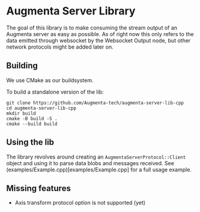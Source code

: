 # Augmenta Server Library

The goal of this library is to make consuming the stream output of an Augmenta server as easy as possible. As of right now this only refers to the data emitted through websocket by the Websocket Output node, but other network protocols might be added later on.

## Building
We use CMake as our buildsystem.


To build a standalone version of the lib:

```
git clone https://github.com/Augmenta-tech/augmenta-server-lib-cpp
cd augmenta-server-lib-cpp
mkdir build
cmake -B build -S .
cmake --build build
```

## Using the lib
The library revolves around creating an `AugmentaServerProtocol::Client` object and using it to parse data blobs and messages received.
See (examples/Example.cpp)[examples/Example.cpp] for a full usage example.

## Missing features
 - Axis transform protocol option is not supported (yet)